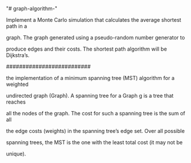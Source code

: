 "# graph-algorithm-" 

Implement a Monte Carlo simulation that calculates the average shortest path in a
 
 graph. The graph  generated using a pseudo-random number generator to 
 
 produce edges and their costs. The shortest path algorithm will be Dijkstra’s.
 
 ##########################

 the implementation of a minimum spanning tree (MST) algorithm for a weighted 
  
  undirected graph (Graph). A spanning tree for a Graph g is a tree that reaches 
  
  all the nodes of the graph. The cost for such a spanning tree is the sum of all 
  
  the edge costs (weights) in the spanning tree’s edge set. Over all possible 
  
  spanning trees, the MST is the one with the least total cost (it may not be 
  
  unique).

